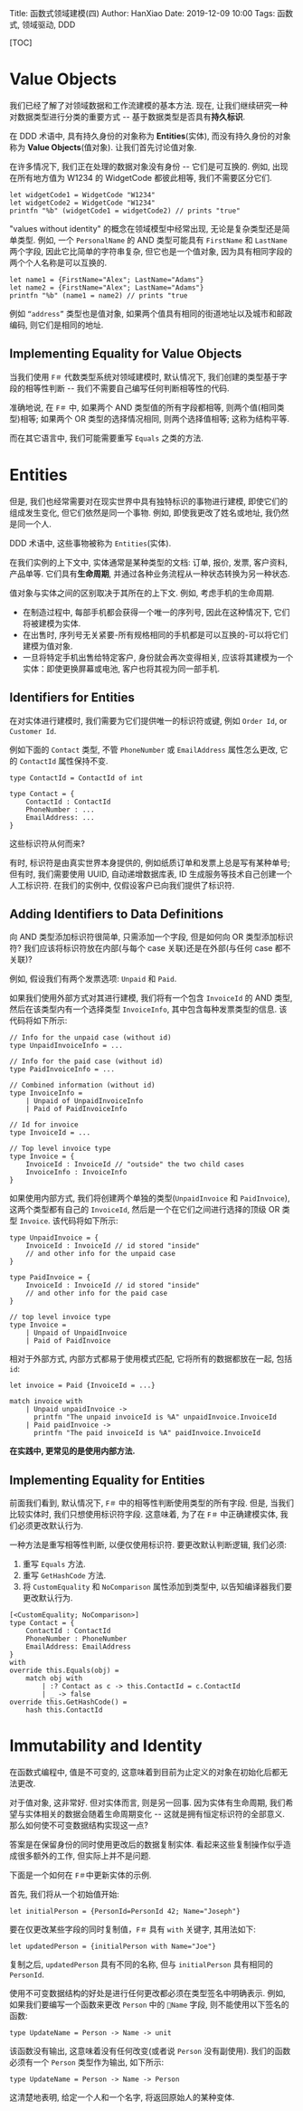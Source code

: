 Title: 函数式领域建模(四)
Author: HanXiao
Date: 2019-12-09 10:00
Tags: 函数式, 领域驱动, DDD

[TOC]

# Value Objects

我们已经了解了对领域数据和工作流建模的基本方法. 现在, 让我们继续研究一种对数据类型进行分类的重要方式 -- 基于数据类型是否具有**持久标识**.

在 DDD 术语中, 具有持久身份的对象称为 **Entities**(实体), 而没有持久身份的对象称为 **Value Objects**(值对象). 让我们首先讨论值对象.

在许多情况下, 我们正在处理的数据对象没有身份 -- 它们是可互换的. 例如, 出现在所有地方值为 W1234 的 WidgetCode 都彼此相等, 我们不需要区分它们.

```f#
let widgetCode1 = WidgetCode "W1234"
let widgetCode2 = WidgetCode "W1234"
printfn "%b" (widgetCode1 = widgetCode2) // prints "true"
```

"values without identity" 的概念在领域模型中经常出现, 无论是复杂类型还是简单类型. 例如, 一个 `PersonalName` 的 AND 类型可能具有 `FirstName` 和 `LastName` 两个字段, 因此它比简单的字符串复杂, 但它也是一个值对象, 因为具有相同字段的两个个人名称是可以互换的.

```f#
let name1 = {FirstName="Alex"; LastName="Adams"}
let name2 = {FirstName="Alex"; LastName="Adams"}
printfn "%b" (name1 = name2) // prints "true
```

例如 `“address”` 类型也是值对象, 如果两个值具有相同的街道地址以及城市和邮政编码, 则它们是相同的地址.

## Implementing Equality for Value Objects

当我们使用 `F＃` 代数类型系统对领域建模时, 默认情况下, 我们创建的类型基于字段的相等性判断 -- 我们不需要自己编写任何判断相等性的代码.

准确地说, 在 `F＃` 中, 如果两个 AND 类型值的所有字段都相等, 则两个值(相同类型)相等; 如果两个 OR 类型的选择情况相同, 则两个选择值相等; 这称为结构平等.

而在其它语言中, 我们可能需要重写 `Equals` 之类的方法.

# Entities

但是, 我们也经常需要对在现实世界中具有独特标识的事物进行建模, 即使它们的组成发生变化, 但它们依然是同一个事物. 例如, 即使我更改了姓名或地址, 我仍然是同一个人.

DDD 术语中, 这些事物被称为 `Entities`(实体).

在我们实例的上下文中, 实体通常是某种类型的文档: 订单, 报价, 发票, 客户资料, 产品单等. 它们具有**生命周期**, 并通过各种业务流程从一种状态转换为另一种状态.

值对象与实体之间的区别取决于其所在的上下文. 例如, 考虑手机的生命周期.

- 在制造过程中, 每部手机都会获得一个唯一的序列号, 因此在这种情况下, 它们将被建模为实体.
- 在出售时, 序列号无关紧要-所有规格相同的手机都是可以互换的-可以将它们建模为值对象.
- 一旦将特定手机出售给特定客户, 身份就会再次变得相关, 应该将其建模为一个实体：即使更换屏幕或电池, 客户也将其视为同一部手机.

## Identifiers for Entities

在对实体进行建模时, 我们需要为它们提供唯一的标识符或键, 例如 `Order Id`, or `Customer Id`.

例如下面的 `Contact` 类型, 不管 `PhoneNumber` 或 `EmailAddress` 属性怎么更改, 它的 `ContactId` 属性保持不变.

```f#
type ContactId = ContactId of int

type Contact = {
    ContactId : ContactId
    PhoneNumber : ...
    EmailAddress: ...
}
```

这些标识符从何而来?

有时, 标识符是由真实世界本身提供的, 例如纸质订单和发票上总是写有某种单号; 但有时, 我们需要使用 UUID, 自动递增数据库表, ID 生成服务等技术自己创建一个人工标识符. 在我们的实例中, 仅假设客户已向我们提供了标识符.

## Adding Identifiers to Data Definitions

向 AND 类型添加标识符很简单, 只需添加一个字段, 但是如何向 OR 类型添加标识符? 我们应该将标识符放在内部(与每个 case 关联)还是在外部(与任何 case 都不关联)?

例如, 假设我们有两个发票选项: `Unpaid` 和 `Paid`.

如果我们使用外部方式对其进行建模, 我们将有一个包含 `InvoiceId` 的 AND 类型, 然后在该类型内有一个选择类型 `InvoiceInfo`, 其中包含每种发票类型的信息. 该代码将如下所示:

```f#
// Info for the unpaid case (without id)
type UnpaidInvoiceInfo = ...

// Info for the paid case (without id)
type PaidInvoiceInfo = ...

// Combined information (without id)
type InvoiceInfo =
    | Unpaid of UnpaidInvoiceInfo
    | Paid of PaidInvoiceInfo

// Id for invoice
type InvoiceId = ...

// Top level invoice type
type Invoice = {
    InvoiceId : InvoiceId // "outside" the two child cases
    InvoiceInfo : InvoiceInfo
}
```

如果使用内部方式, 我们将创建两个单独的类型(`UnpaidInvoice` 和 `PaidInvoice`), 这两个类型都有自己的 `InvoiceId`, 然后是一个在它们之间进行选择的顶级 OR 类型 `Invoice`. 该代码将如下所示:

```f#
type UnpaidInvoice = {
    InvoiceId : InvoiceId // id stored "inside"
    // and other info for the unpaid case
}

type PaidInvoice = {
    InvoiceId : InvoiceId // id stored "inside"
    // and other info for the paid case
}

// top level invoice type
type Invoice =
    | Unpaid of UnpaidInvoice
    | Paid of PaidInvoice
```

相对于外部方式, 内部方式都易于使用模式匹配, 它将所有的数据都放在一起, 包括 `id`:

```f#
let invoice = Paid {InvoiceId = ...}

match invoice with
    | Unpaid unpaidInvoice ->
      printfn "The unpaid invoiceId is %A" unpaidInvoice.InvoiceId
    | Paid paidInvoice ->
      printfn "The paid invoiceId is %A" paidInvoice.InvoiceId
```

**在实践中, 更常见的是使用内部方法.**

## Implementing Equality for Entities

前面我们看到, 默认情况下, `F＃` 中的相等性判断使用类型的所有字段. 但是, 当我们比较实体时, 我们只想使用标识符字段. 这意味着, 为了在 `F＃` 中正确建模实体, 我们必须更改默认行为.

一种方法是重写相等性判断, 以便仅使用标识符. 要更改默认判断逻辑, 我们必须:

1. 重写 `Equals` 方法.
2. 重写 `GetHashCode` 方法.
3. 将 `CustomEquality` 和 `NoComparison` 属性添加到类型中, 以告知编译器我们要更改默认行为.

```f#
[<CustomEquality; NoComparison>]
type Contact = {
    ContactId : ContactId
    PhoneNumber : PhoneNumber
    EmailAddress: EmailAddress
}
with
override this.Equals(obj) =
    match obj with
        | :? Contact as c -> this.ContactId = c.ContactId
        | _ -> false
override this.GetHashCode() =
    hash this.ContactId
```

# Immutability and Identity

在函数式编程中, 值是不可变的, 这意味着到目前为止定义的对象在初始化后都无法更改.

对于值对象, 这非常好. 但对实体而言, 则是另一回事. 因为实体有生命周期, 我们希望与实体相关的数据会随着生命周期变化 -- 这就是拥有恒定标识符的全部意义. 那么如何使不可变数据结构实现这一点?

答案是在保留身份的同时使用更改后的数据复制实体. 看起来这些复制操作似乎造成很多额外的工作, 但实际上并不是问题.

下面是一个如何在 `F＃`中更新实体的示例.

首先, 我们将从一个初始值开始:

```f#
let initialPerson = {PersonId=PersonId 42; Name="Joseph"}
```

要在仅更改某些字段的同时复制值，`F＃` 具有 `with` 关键字, 其用法如下:

```f#
let updatedPerson = {initialPerson with Name="Joe"}
```

复制之后, `updatedPerson` 具有不同的名称, 但与 `initialPerson` 具有相同的 `PersonId`.

使用不可变数据结构的好处是进行任何更改都必须在类型签名中明确表示. 例如, 如果我们要编写一个函数来更改 `Person` 中的 `Name` 字段, 则不能使用以下签名的函数:

```f#
type UpdateName = Person -> Name -> unit
```

该函数没有输出, 这意味着没有任何改变(或者说 `Person` 没有副使用). 我们的函数必须有一个 `Person` 类型作为输出, 如下所示:

```f#
type UpdateName = Person -> Name -> Person
```

这清楚地表明, 给定一个人和一个名字, 将返回原始人的某种变体.

